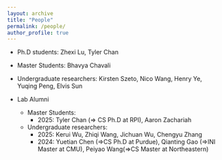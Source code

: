 ```yaml
---
layout: archive
title: "People"
permalink: /people/
author_profile: true
---
```

* Ph.D students: Zhexi Lu, Tyler Chan
* Master Students: Bhavya Chavali
* Undergraduate researchers: Kirsten Szeto, Nico Wang, Henry Ye, Yuqing Peng, Elvis Sun

* Lab Alumni
    - Master Students: 
        - 2025: Tyler Chan (=> CS Ph.D at RPI), Aaron Zachariah
    - Undergraduate researchers:
        - 2025: Kerui Wu, Zhiqi Wang, Jichuan Wu, Chengyu Zhang
        - 2024: Yuetian Chen (=>CS Ph.D at Purdue), Qianting Gao (=>INI Master at CMU), Peiyao Wang(=>CS Master at Northeastern)
